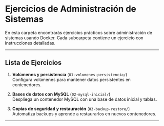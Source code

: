 # Ejercicios de Administración de Sistemas

En esta carpeta encontrarás ejercicios prácticos sobre administración de sistemas usando Docker. Cada subcarpeta contiene un ejercicio con instrucciones detalladas.

---

## **Lista de Ejercicios**

1. **Volúmenes y persistencia** (`01-volumenes-persistencia/`)  
   Configura volúmenes para mantener datos persistentes en contenedores.

2. **Bases de datos con MySQL** (`02-mysql-inicial/`)  
   Despliega un contenedor MySQL con una base de datos inicial y tablas.

3. **Copias de seguridad y restauración** (`03-backup-restore/`)  
   Automatiza backups y aprende a restaurarlos en nuevos contenedores.

---
